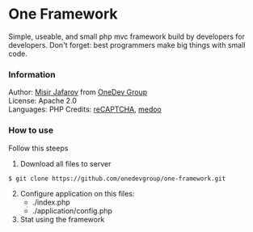 # One Framework
Simple, useable, and small php mvc framework build by developers for developers. Don't forget: best programmers make big things with small code.

### Information

Author:		[Misir Jafarov](https://www.facebook.com/misir.ceferov) from [OneDev Group](https://onedevgroup.com/)\
License: 	Apache 2.0\
Languages:	PHP
Credits:	[reCAPTCHA](https://www.google.com/recaptcha/), [medoo](http://medoo.in)

### How to use

Follow this steeps

1. Download all files to server

```Bash
$ git clone https://github.com/onedevgroup/one-framework.git
```

2. Configure application on this files:
   * ./index.php
   * ./application/config.php
3. Stat using the framework
